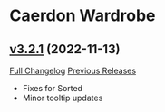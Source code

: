 # Caerdon Wardrobe

## [v3.2.1](https://github.com/Caerdon/CaerdonWardrobe/tree/v3.2.1) (2022-11-13)
[Full Changelog](https://github.com/Caerdon/CaerdonWardrobe/compare/v3.2.0...v3.2.1) [Previous Releases](https://github.com/Caerdon/CaerdonWardrobe/releases)

- Fixes for Sorted  
- Minor tooltip updates  
